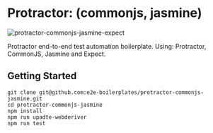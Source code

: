 # Protractor: (commonjs, jasmine)

![protractor-commonjs-jasmine-expect](https://github.com/e2e-boilerplates/protractor-commonjs-jasmine-expect/workflows/protractor-commonjs-jasmine-expect/badge.svg)

Protractor end-to-end test automation boilerplate. Using: Protractor, CommonJS, Jasmine and Expect.

## Getting Started

    git clone git@github.com:e2e-boilerplates/protractor-commonjs-jasmine.git
    cd protractor-commonjs-jasmine
    npm install
    npm run upadte-webderiver
    npm run test
